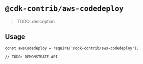 # `@cdk-contrib/aws-codedeploy`

> TODO: description

## Usage

```
const awsCodedeploy = require('@cdk-contrib/aws-codedeploy');

// TODO: DEMONSTRATE API
```
